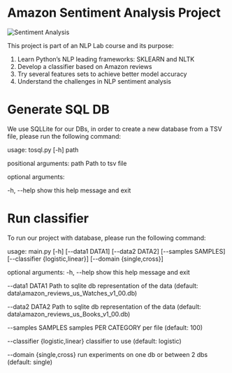 # Amazon Sentiment Analysis Project

![Sentiment Analysis](https://cdn-images-1.medium.com/max/600/0*ga5rNPmVYBsCm-lz.)

This project is part of an NLP Lab course and its purpose:

1.	Learn Python’s NLP leading frameworks: SKLEARN and NLTK
2.	Develop a classifier based on Amazon reviews
3.	Try several features sets to achieve better model accuracy
4.	Understand the challenges in NLP sentiment analysis

# Generate SQL DB

We use SQLLite for our DBs, in order to create a new database from a TSV file, please run the following command:

usage: tosql.py [-h] path

positional arguments:
  path        Path to tsv file

optional arguments:

  -h, --help  show this help message and exit
  
# Run classifier
  
To run our project with database, please run the following command:
  
usage: main.py [-h] [--data1 DATA1] [--data2 DATA2] [--samples SAMPLES]
               [--classifier {logistic,linear}] [--domain {single,cross}]

optional arguments:
  -h, --help            show this help message and exit
  
  --data1 DATA1         Path to sqlite db representation of the data (default:
                        data\amazon_reviews_us_Watches_v1_00.db)
                        
  --data2 DATA2         Path to sqlite db representation of the data (default:
                        data\amazon_reviews_us_Books_v1_00.db)
                        
  --samples SAMPLES     samples PER CATEGORY per file (default: 100)
  
  --classifier {logistic,linear}
                        classifier to use (default: logistic)
                        
  --domain {single,cross}
                        run experiments on one db or between 2 dbs (default:
                        single)
                        

